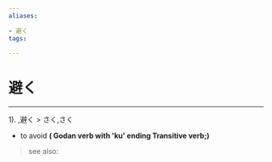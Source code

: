 ```yaml
---
aliases:
    
- 避く
tags:
    
---
```


# 避く
---
1).
,避く > さく,さく

- to avoid
**( Godan verb with 'ku' ending Transitive verb;)**
> see also: 
            